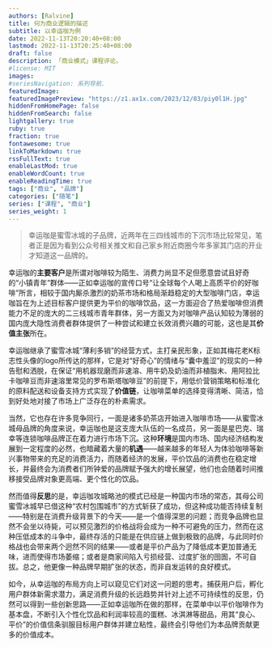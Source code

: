 ```yaml
---
authors: [Ralvine]
title: 何为商业逻辑的描述
subtitle: 以幸运咖为例
date: 2022-11-13T20:20:40+08:00
lastmod: 2022-11-13T20:25:40+08:00
draft: false
description: 「商业模式」课程评论。
#license: MIT
images:
#seriesNavigation: 系列导航.
featuredImage: 
featuredImagePreview: "https://z1.ax1x.com/2023/12/03/piy0l1H.jpg"
hiddenFromHomePage: false
hiddenFromSearch: false
lightgallery: true
ruby: true
fraction: true
fontawesome: true
linkToMarkdown: true
rssFullText: true
enableLastMod: true
enableWordCount: true
enableReadingTime: true
tags: ["商业", "品牌"]
categories: ["随笔"]
series: ["课程", "商业"]
series_weight: 1
---
```


<!--more-->

> 幸运咖是蜜雪冰城的子品牌，近两年在三四线城市的下沉市场比较常见，笔者正是因为看到公众号相关推文和自己家乡附近商圈今年多家其门店的开业才知道这一品牌的。

幸运咖的**主要客户**是所谓对咖啡较为陌生、消费力尚显不足但愿意尝试且好奇的“小镇青年”群体——正如幸运咖的宣传口号“让全球每个人喝上高质平价的好咖啡”所言，相较于国内厮杀激烈的奶茶市场和格局渐趋稳定的大型咖啡门店，幸运咖旨在为上述目标客户提供更为平价的咖啡饮品，这一方面迎合了热爱咖啡但消费能力不足的庞大的二三线城市青年群体，另一方面又为对咖啡产品认知较为薄弱的国内庞大隐性消费者群体提供了一种尝试和建立长效消费兴趣的可能，这也是其**价值主张**所在。

幸运咖继承了蜜雪冰城“薄利多销”的经营方式，主打亲民形象，正如其梅花老K标志性头像的logo所传达的那样，它是对“好奇心”的情绪与“囊中羞涩”的现实的一种告慰和洒脱，在保证“用机器现磨而非速溶、用牛奶及奶油而非植脂末、用阿拉比卡咖啡豆而非速溶里常见的罗布斯塔咖啡豆”的前提下，用低价营销策略和标准化的原料配送和设备支持方式实现了**价值链**，让咖啡菜单的选择变得清晰、简洁，恰到好处地对接了市场上广泛存在的朴素需求。

当然，它也存在许多竞争同行，一面是诸多奶茶店开始进入咖啡市场——从蜜雪冰城母品牌的角度来说，幸运咖也是这支庞大队伍的一名成员，另一面是星巴克、瑞幸等连锁咖啡品牌正在着力进行市场下沉。这种**环境**是国内市场、国内经济结构发展到一定程度的必然，也暗藏着大量的**机遇**——越来越多的年轻人为体验咖啡等新兴事物带来的充足的消费活力，而随着经济的发展，平价饮品的消费也在稳定增长，并最终会为消费者们所钟爱的品牌赋予强大的增长展望，他们也会随着时间推移接受品牌对象更高端、更个性化的饮品。

然而值得**反思**的是，幸运咖攻城略池的模式已经是一种国内市场的常态，其母公司蜜雪冰城早已借这种“农村包围城市”的方式斩获了成功，但这种成功能否持续复制——特别是在消费升级背景下的今天——是一个值得深思的问题；而竞争品牌也显然不会坐以待毙，可以预见激烈的价格战将会成为一种不可避免的压力，然而在这种压低成本的斗争中，最终存活的只能是在供应链上做到极致的品牌，与此同时价格战也会带来两个迥然不同的结果——或者是平价产品为了降低成本更加普通无味，进而使得市场萎缩；或者是商家间陷入亏损经营、过度扩张的囹圄，不可自拔。总之，他更像一种品牌早期扩张的状态，而非自发运转的良好模式。

如今，从幸运咖的布局方向上可以窥见它们对这一问题的思考。捕获用户后，孵化用户群体新需求潜力，满足消费升级的长远趋势并针对上述不可持续性的反思，仍然可以得到一些创新思路——正如幸运咖所在做的那样，在菜单中以平价咖啡作为基本盘，不断引入个性化饮品和利润率较高的蛋糕、冰淇淋等甜品，用其“良心、平价”的价值信条驯服目标用户群体并建立粘性，最终会引导他们为本品牌贡献更多的价值成本。